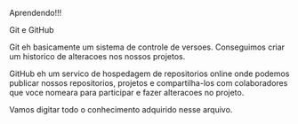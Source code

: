 Aprendendo!!!

Git e GitHub


Git eh basicamente um sistema de controle de versoes.
Conseguimos criar um historico de alteracoes nos nossos projetos.

GitHub eh um servico de hospedagem de repositorios online onde podemos publicar nossos repositorios, projetos e compartilha-los com colaboradores que voce nomeara para participar e fazer alteracoes no projeto.

Vamos digitar todo o conhecimento adquirido nesse arquivo.
